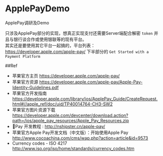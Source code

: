 # ApplePayDemo
ApplePay调研及Demo

只涉及ApplePay部分的实现，想真正实现支付还需要Server端配合解密 `token` 并且与银行谈合作或使用银联等的现有平台。  
其实还是要使用其它平台一起搞的，平台列表： <https://developer.apple.com/apple-pay/> 下半部分的 `Get Started with a Payment Platform`

##Ref
+   苹果官方主页 <https://developer.apple.com/apple-pay/>
+   苹果官方资源 <https://developer.apple.com/apple-pay/Apple-Pay-Identity-Guidelines.pdf>
+   苹果官方开发指南 <https://developer.apple.com/library/ios/ApplePay_Guide/CreateRequest.html#//apple_ref/doc/uid/TP40014764-CH3-SW2>
+   苹果官方图片资源下载 <https://developer.apple.com/devcenter/download.action?path=/ios/apple_pay_resources/Apple_Pay_Resources.zip>
+   Pay 开发教程 : <http://nshipster.cn/apple-pay/>
+   苹果官方Apple Pay开发文档（中文版）：开始使用Apple Pay <http://www.cocoachina.com/cms/wap.php?action=article&id=9573>
+   Currency codes - ISO 4217 <http://www.iso.org/iso/home/standards/currency_codes.htm>
